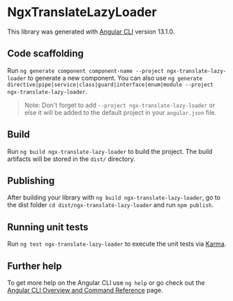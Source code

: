# NgxTranslateLazyLoader

This library was generated with [Angular CLI](https://github.com/angular/angular-cli) version 13.1.0.

## Code scaffolding

Run `ng generate component component-name --project ngx-translate-lazy-loader` to generate a new component. You can also use `ng generate directive|pipe|service|class|guard|interface|enum|module --project ngx-translate-lazy-loader`.
> Note: Don't forget to add `--project ngx-translate-lazy-loader` or else it will be added to the default project in your `angular.json` file. 

## Build

Run `ng build ngx-translate-lazy-loader` to build the project. The build artifacts will be stored in the `dist/` directory.

## Publishing

After building your library with `ng build ngx-translate-lazy-loader`, go to the dist folder `cd dist/ngx-translate-lazy-loader` and run `npm publish`.

## Running unit tests

Run `ng test ngx-translate-lazy-loader` to execute the unit tests via [Karma](https://karma-runner.github.io).

## Further help

To get more help on the Angular CLI use `ng help` or go check out the [Angular CLI Overview and Command Reference](https://angular.io/cli) page.
